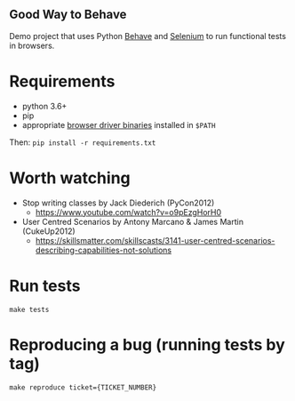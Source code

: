 Good Way to Behave
------------------

Demo project that uses Python [Behave](https://pythonhosted.org/behave/) and [Selenium](https://selenium-python.readthedocs.io/) to
run functional tests in browsers.


# Requirements

* python 3.6+
* pip
* appropriate [browser driver binaries](https://selenium-python.readthedocs.io/installation.html#drivers) installed in `$PATH`

Then: `pip install -r requirements.txt`


# Worth watching

* Stop writing classes by Jack Diederich (PyCon2012)
    * https://www.youtube.com/watch?v=o9pEzgHorH0
* User Centred Scenarios by Antony Marcano & James Martin (CukeUp2012)
    * https://skillsmatter.com/skillscasts/3141-user-centred-scenarios-describing-capabilities-not-solutions


# Run tests

```shell
make tests
```


# Reproducing a bug (running tests by tag)

```shell
make reproduce ticket={TICKET_NUMBER}
```
